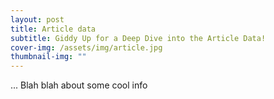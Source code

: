 ```yaml
---
layout: post
title: Article data
subtitle: Giddy Up for a Deep Dive into the Article Data!
cover-img: /assets/img/article.jpg
thumbnail-img: ""
---
```


... Blah blah about some cool info
